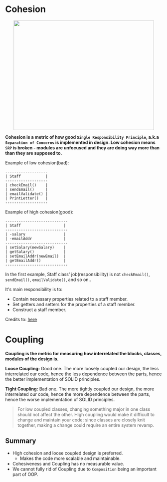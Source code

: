 <h1>Cohesion</h1>

<p align="center">
  
  <img width="450" height="350" src="https://user-images.githubusercontent.com/31994778/122711571-0ad50b80-d26b-11eb-99cd-6c702713eeed.png">
  
</p

<b>Cohesion is a metric of how good `Single Responsibility Principle`, a.k.a `Separation of Concerns` is implemented in design. Low cohesion means `SRP` is broken - modules are unfocused and they are doing way more than than they are supposed to.</b>
  
  Example of low cohesion(bad):
  
  ```
  -------------------
| Staff           |
-------------------
| checkEmail()    |
| sendEmail()     |
| emailValidate() |
| PrintLetter()   |
-------------------
```
 
 Example of high cohesion(good):
 
 ```
 ----------------------------
| Staff                   |
----------------------------
| -salary                 |
| -emailAddr              |
----------------------------
| setSalary(newSalary)    |
| getSalary()             |
| setEmailAddr(newEmail)  |
| getEmailAddr()          |
----------------------------
```

In the first example, Staff class' job(responsibility) is not `checkEmail()`, `sendEmail()`, `emailValidate()`, and so on.. 

It's main responsibility is to:

- Contain necessary properties related to a staff member.
- Set getters and setters for the properties of a staff member.
- Construct a staff member.

Credits to: [here](https://stackoverflow.com/questions/3085285/difference-between-cohesion-and-coupling)

<h1>Coupling</h1>

<b>Coupling is the metric for measuring how interrelated the blocks, classes, modules of the design is.</b>

<p>
<strong>Loose Coupling:</strong>
  Good one. The more loosely coupled our design, the less interrelated our code, hence the less dependence between the parts, hence the better implementation of SOLID principles.
</p>
<p>
<strong>Tight Coupling:</strong>
  Bad one. The more tightly coupled our design, the more interrelated our code, hence the more dependence between the parts, hence the worse implementation of SOLID principles.
</p>

>For low coupled classes, changing something major in one class should not affect the other. High coupling would make it difficult to change and maintain your code; since classes are closely knit together, making a change could require an entire system revamp.

<h2>Summary</h2>

- High cohesion and loose coupled design is preferred.
  - Makes the code more scalable and maintainable.
- Cohesiveness and Coupling has no measurable value.
- We cannot fully rid of Coupling due to `Composition` being an important part of OOP.
